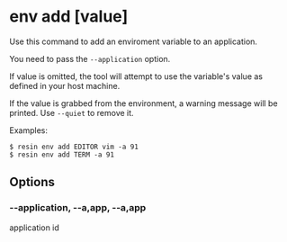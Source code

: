 # env add <key> [value]

Use this command to add an enviroment variable to an application.

You need to pass the `--application` option.

If value is omitted, the tool will attempt to use the variable's value
as defined in your host machine.

If the value is grabbed from the environment, a warning message will be printed.
Use `--quiet` to remove it.

Examples:

	$ resin env add EDITOR vim -a 91
	$ resin env add TERM -a 91

## Options

### --application, --a,app, --a,app <application>

application id